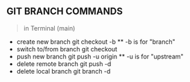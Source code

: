 ## GIT BRANCH COMMANDS
> in Terminal (main)
  - create new branch
      git checkout -b <new branch name>
        ** -b is for "branch"
  - switch to/from branch
      git checkout <branch name>
  - push new branch
      git push -u origin <branch name>
        ** -u is for "upstream"
  - delete remote branch
      git push <branch name> -d <branch name>
  - delete local branch
      git branch -d <branch name>

